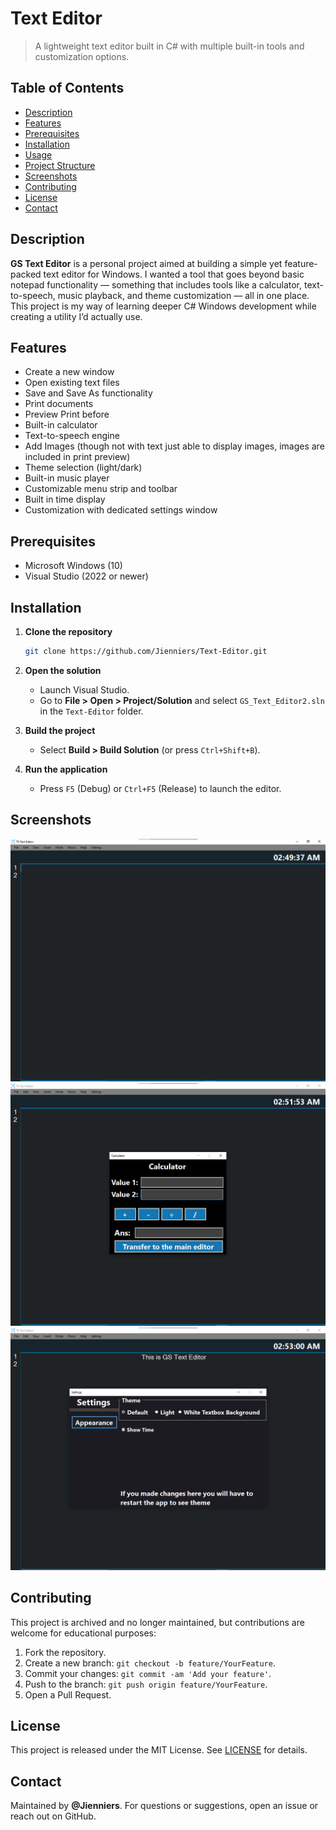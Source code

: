 # Text Editor

> A lightweight text editor built in C# with multiple built-in tools and customization options.

## Table of Contents

* [Description](#description)
* [Features](#features)
* [Prerequisites](#prerequisites)
* [Installation](#installation)
* [Usage](#usage)
* [Project Structure](#project-structure)
* [Screenshots](#screenshots)
* [Contributing](#contributing)
* [License](#license)
* [Contact](#contact)

## Description

**GS Text Editor** is a personal project aimed at building a simple yet feature-packed text editor for Windows. I wanted a tool that goes beyond basic notepad functionality — something that includes tools like a calculator, text-to-speech, music playback, and theme customization — all in one place. This project is my way of learning deeper C# Windows development while creating a utility I’d actually use.

## Features

* Create a new window
* Open existing text files
* Save and Save As functionality
* Print documents
* Preview Print before
* Built-in calculator
* Text-to-speech engine
* Add Images (though not with text just able to display images, images are included in print preview)
* Theme selection (light/dark)
* Built-in music player
* Customizable menu strip and toolbar
* Built in time display
* Customization with dedicated settings window

## Prerequisites

* Microsoft Windows (10)
* Visual Studio (2022 or newer)

## Installation

1. **Clone the repository**

   ```bash
   git clone https://github.com/Jienniers/Text-Editor.git
   ```
2. **Open the solution**

   * Launch Visual Studio.
   * Go to **File > Open > Project/Solution** and select `GS_Text_Editor2.sln` in the `Text-Editor` folder.
3. **Build the project**

   * Select **Build > Build Solution** (or press `Ctrl+Shift+B`).
4. **Run the application**

   * Press `F5` (Debug) or `Ctrl+F5` (Release) to launch the editor.

## Screenshots
![App Screenshot](https://github.com/Jienniers/Text-Editor/blob/main/screenshots/SS1.png)
<br>
![App Screenshot](https://github.com/Jienniers/Text-Editor/blob/main/screenshots/SS2.png)
<br>
![App Screenshot](https://github.com/Jienniers/Text-Editor/blob/main/screenshots/SS3.png)

## Contributing

This project is archived and no longer maintained, but contributions are welcome for educational purposes:

1. Fork the repository.
2. Create a new branch: `git checkout -b feature/YourFeature`.
3. Commit your changes: `git commit -am 'Add your feature'`.
4. Push to the branch: `git push origin feature/YourFeature`.
5. Open a Pull Request.

## License

This project is released under the MIT License. See [LICENSE](LICENSE) for details.

## Contact

Maintained by **@Jienniers**. For questions or suggestions, open an issue or reach out on GitHub.
